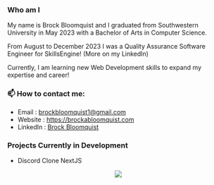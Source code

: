 ### Who am I

My name is Brock Bloomquist and I graduated from Southwestern University in May 2023 with a
Bachelor of Arts in Computer Science.

From August to December 2023 I was a Quality Assurance Software Engineer for SkillsEngine! (More on my LinkedIn)

Currently, I am learning new Web Development skills to expand my expertise and career!

### 📫 How to contact me:

- Email : [brockbloomquist1@gmail.com](brockbloomquist1@gmail.com)
- Website : <https://brockabloomquist.com>
- LinkedIn : [Brock Bloomquist](https://www.linkedin.com/in/brockbloomquist/)

### Projects Currently in Development

- Discord Clone NextJS

<p align="center"><a href="https://github.com/anuraghazra/github-readme-stats">
  <img align="center" src="https://github-readme-stats.vercel.app/api?username=brockbloomquist&show_icons=true&theme=synthwave" />
</a></p>
